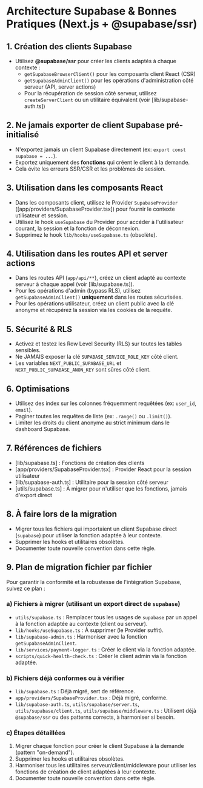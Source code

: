 # Architecture Supabase & Bonnes Pratiques (Next.js + @supabase/ssr)

## 1. Création des clients Supabase
- Utilisez **@supabase/ssr** pour créer les clients adaptés à chaque contexte :
  - `getSupabaseBrowserClient()` pour les composants client React (CSR)
  - `getSupabaseAdminClient()` pour les opérations d'administration côté serveur (API, server actions)
  - Pour la récupération de session côté serveur, utilisez `createServerClient` ou un utilitaire équivalent (voir [lib/supabase-auth.ts])

## 2. Ne jamais exporter de client Supabase pré-initialisé
- N'exportez jamais un client Supabase directement (ex: `export const supabase = ...`).
- Exportez uniquement des **fonctions** qui créent le client à la demande.
- Cela évite les erreurs SSR/CSR et les problèmes de session.

## 3. Utilisation dans les composants React
- Dans les composants client, utilisez le Provider `SupabaseProvider` ([app/providers/SupabaseProvider.tsx]) pour fournir le contexte utilisateur et session.
- Utilisez le hook `useSupabase` du Provider pour accéder à l'utilisateur courant, la session et la fonction de déconnexion.
- Supprimez le hook `lib/hooks/useSupabase.ts` (obsolète).

## 4. Utilisation dans les routes API et server actions
- Dans les routes API (`app/api/**`), créez un client adapté au contexte serveur à chaque appel (voir [lib/supabase.ts]).
- Pour les opérations d'admin (bypass RLS), utilisez `getSupabaseAdminClient()` **uniquement** dans les routes sécurisées.
- Pour les opérations utilisateur, créez un client public avec la clé anonyme et récupérez la session via les cookies de la requête.

## 5. Sécurité & RLS
- Activez et testez les Row Level Security (RLS) sur toutes les tables sensibles.
- Ne JAMAIS exposer la clé `SUPABASE_SERVICE_ROLE_KEY` côté client.
- Les variables `NEXT_PUBLIC_SUPABASE_URL` et `NEXT_PUBLIC_SUPABASE_ANON_KEY` sont sûres côté client.

## 6. Optimisations
- Utilisez des index sur les colonnes fréquemment requêtées (ex: `user_id`, `email`).
- Paginer toutes les requêtes de liste (ex: `.range()` ou `.limit()`).
- Limiter les droits du client anonyme au strict minimum dans le dashboard Supabase.

## 7. Références de fichiers
- [lib/supabase.ts] : Fonctions de création des clients
- [app/providers/SupabaseProvider.tsx] : Provider React pour la session utilisateur
- [lib/supabase-auth.ts] : Utilitaire pour la session côté serveur
- [utils/supabase.ts] : À migrer pour n'utiliser que les fonctions, jamais d'export direct

## 8. À faire lors de la migration
- Migrer tous les fichiers qui importaient un client Supabase direct (`supabase`) pour utiliser la fonction adaptée à leur contexte.
- Supprimer les hooks et utilitaires obsolètes.
- Documenter toute nouvelle convention dans cette règle.

## 9. Plan de migration fichier par fichier

Pour garantir la conformité et la robustesse de l'intégration Supabase, suivez ce plan :

### a) Fichiers à migrer (utilisant un export direct de `supabase`)
- `utils/supabase.ts` : Remplacer tous les usages de `supabase` par un appel à la fonction adaptée au contexte (client ou serveur).
- `lib/hooks/useSupabase.ts` : À supprimer (le Provider suffit).
- `lib/supabase-admin.ts` : Harmoniser avec la fonction `getSupabaseAdminClient`.
- `lib/services/payment-logger.ts` : Créer le client via la fonction adaptée.
- `scripts/quick-health-check.ts` : Créer le client admin via la fonction adaptée.

### b) Fichiers déjà conformes ou à vérifier
- `lib/supabase.ts` : Déjà migré, sert de référence.
- `app/providers/SupabaseProvider.tsx` : Déjà migré, conforme.
- `lib/supabase-auth.ts`, `utils/supabase/server.ts`, `utils/supabase/client.ts`, `utils/supabase/middleware.ts` : Utilisent déjà `@supabase/ssr` ou des patterns corrects, à harmoniser si besoin.

### c) Étapes détaillées
1. Migrer chaque fonction pour créer le client Supabase à la demande (pattern "on-demand").
2. Supprimer les hooks et utilitaires obsolètes.
3. Harmoniser tous les utilitaires serveur/client/middleware pour utiliser les fonctions de création de client adaptées à leur contexte.
4. Documenter toute nouvelle convention dans cette règle.